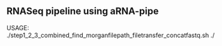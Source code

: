 ## RNASeq pipeline using aRNA-pipe

USAGE:
./step1_2_3_combined_find_morganfilepath_filetransfer_concatfastq.sh
./
